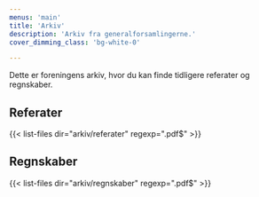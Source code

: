 ```yaml
---
menus: 'main'
title: 'Arkiv'
description: 'Arkiv fra generalforsamlingerne.'
cover_dimming_class: 'bg-white-0'

---
```


Dette er foreningens arkiv, hvor du kan finde tidligere referater og regnskaber.

## Referater

{{< list-files dir="arkiv/referater" regexp="\.pdf$" >}}

## Regnskaber

{{< list-files dir="arkiv/regnskaber" regexp="\.pdf$" >}}
